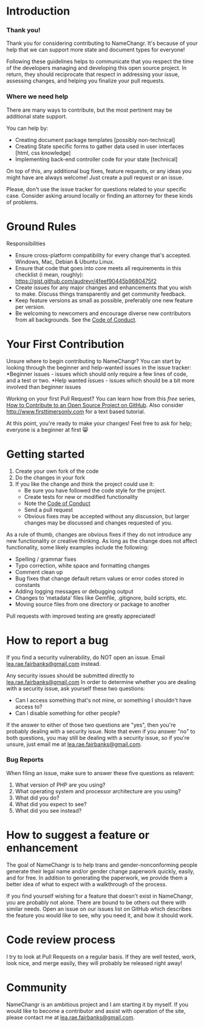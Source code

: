 # Introduction

### Thank you!

Thank you for considering contributing to NameChangr. It's because of your help that we can support more state and document types for everyone!

Following these guidelines helps to communicate that you respect the time of the developers managing and developing this open source project. In return, they should reciprocate that respect in addressing your issue, assessing changes, and helping you finalize your pull requests.


### Where we need help

There are many ways to contribute, but the most pertinent may be additional state support.  

You can help by:
* Creating document package templates [possibly non-technical]
* Creating State specific forms to gather data used in user interfaces [html, css knowledge]
* Implementing back-end controller code for your state [technical]

On top of this, any additional bug fixes, feature requests, or any ideas you might have are always welcome!  Just create a pull request or an issue.

Please, don't use the issue tracker for questions related to your specific case.  Consider asking around locally or finding an attorney for these kinds of problems.

# Ground Rules

Responsibilities
* Ensure cross-platform compatibility for every change that's accepted. Windows, Mac, Debian & Ubuntu Linux.
* Ensure that code that goes into core meets all requirements in this checklist (i mean, roughly): https://gist.github.com/audreyr/4feef90445b9680475f2
* Create issues for any major changes and enhancements that you wish to make. Discuss things transparently and get community feedback.
* Keep feature versions as small as possible, preferably one new feature per version.
* Be welcoming to newcomers and encourage diverse new contributors from all backgrounds. See the [Code of Conduct](CODE_OF_CONDUCT.md).


# Your First Contribution
Unsure where to begin contributing to NameChangr? You can start by looking through the beginner and help-wanted issues in the issue tracker:
*Beginner issues - issues which should only require a few lines of code, and a test or two.
*Help wanted issues - issues which should be a bit more involved than beginner issues

Working on your first Pull Request? You can learn how from this *free* series, [How to Contribute to an Open Source Project on GitHub](https://egghead.io/series/how-to-contribute-to-an-open-source-project-on-github).
Also consider http://www.firsttimersonly.com for a text based tutorial.

At this point, you're ready to make your changes! Feel free to ask for help; everyone is a beginner at first :smile_cat:

# Getting started

1. Create your own fork of the code
2. Do the changes in your fork
3. If you like the change and think the project could use it:
    * Be sure you have followed the code style for the project.
    * Create tests for new or modified functionality
    * Note the [Code of Conduct](CODE_OF_CONDUCT.md)
    * Send a pull request
    * Obvious fixes may be accepted without any discussion, but larger changes may be discussed and changes requested of you.

As a rule of thumb, changes are obvious fixes if they do not introduce any new functionality or creative thinking. As long as the change does not affect functionality, some likely examples include the following:
* Spelling / grammar fixes
* Typo correction, white space and formatting changes
* Comment clean up
* Bug fixes that change default return values or error codes stored in constants
* Adding logging messages or debugging output
* Changes to ‘metadata’ files like Gemfile, .gitignore, build scripts, etc.
* Moving source files from one directory or package to another

Pull requests with improved testing are greatly appreciated!

# How to report a bug

If you find a security vulnerability, do NOT open an issue. Email lea.rae.fairbanks@gmail.com instead.

Any security issues should be submitted directly to lea.rae.fairbanks@gmail.com
In order to determine whether you are dealing with a security issue, ask yourself these two questions:
* Can I access something that's not mine, or something I shouldn't have access to?
* Can I disable something for other people?

If the answer to either of those two questions are "yes", then you're probably dealing with a security issue. Note that even if you answer "no" to both questions, you may still be dealing with a security issue, so if you're unsure, just email me at lea.rae.fairbanks@gmail.com.

### Bug Reports

When filing an issue, make sure to answer these five questions as relavent:

1. What version of PHP are you using?
2. What operating system and processor architecture are you using?
3. What did you do?
4. What did you expect to see?
5. What did you see instead?

# How to suggest a feature or enhancement

The goal of NameChangr is to help trans and gender-nonconforming people generate their legal name and/or gender change paperwork quickly, easily, and for free.  In addition to generating the paperwork, we provide them a better idea of what to expect with a walkthrough of the process.

If you find yourself wishing for a feature that doesn't exist in NameChangr, you are probably not alone. There are bound to be others out there with similar needs.  Open an issue on our issues list on GitHub which describes the feature you would like to see, why you need it, and how it should work.

# Code review process
I try to look at Pull Requests on a regular basis. If they are well tested, work, look nice, and merge easily, they will probably be released right away!

# Community
NameChangr is an ambitious project and I am starting it by myself.  If you would like to become a contributor and assist with operation of the site, please contact me at lea.rae.fairbanks@gmail.com. 
